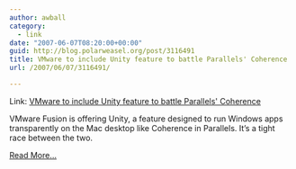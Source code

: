 ```yaml
---
author: awball
category:
  - link
date: "2007-06-07T08:20:00+00:00"
guid: http://blog.polarweasel.org/post/3116491
title: VMware to include Unity feature to battle Parallels' Coherence
url: /2007/06/07/3116491/

---
```

Link: [VMware to include Unity feature to battle Parallels' Coherence](http://arstechnica.com/journals/apple.ars/2007/06/07/vmware-to-include-unity-feature-to-battle-coherence)

VMware Fusion is offering Unity, a feature designed to run Windows apps transparently on the Mac desktop like Coherence in Parallels. It’s a tight race between the two.

[Read More…](http://arstechnica.com/journals/apple.ars/2007/06/07/vmware-to-include-unity-feature-to-battle-coherence)
